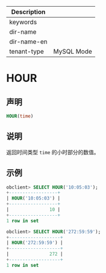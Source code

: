 | Description   |                 |
|---------------|-----------------|
| keywords      |                 |
| dir-name      |                 |
| dir-name-en   |                 |
| tenant-type   | MySQL Mode      |

# HOUR

## 声明

```sql
HOUR(time)
```

## 说明

返回时间类型 `time` 的小时部分的数值。

## 示例

```sql
obclient> SELECT HOUR('10:05:03');
+------------------+
| HOUR('10:05:03') |
+------------------+
|               10 |
+------------------+
1 row in set

obclient> SELECT HOUR('272:59:59');
+-------------------+
| HOUR('272:59:59') |
+-------------------+
|               272 |
+-------------------+
1 row in set
```
